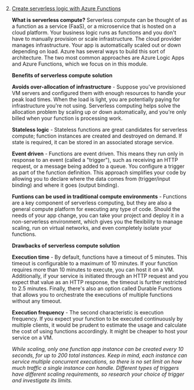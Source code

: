 2. [Create serverless logic with Azure Functions](https://docs.microsoft.com/en-gb/learn/modules/create-serverless-logic-with-azure-functions/)

    **What is serverless compute?**
    Serverless compute can be thought of as a function as a service (FaaS), or a microservice that is hosted on a cloud platform. Your business logic runs as functions and you don't have to manually provision or scale infrastructure. The cloud provider manages infrastructure. Your app is automatically scaled out or down depending on load. Azure has several ways to build this sort of architecture. The two most common approaches are Azure Logic Apps and Azure Functions, which we focus on in this module.
    
    **Benefits of serverless compute solution**<br/>
    
    **Avoids over-allocation of infrastructure** - Suppose you've provisioned VM servers and configured them with enough resources to handle your peak load times. When the load is light, you are potentially paying for infrastructure you're not using. Serverless computing helps solve the allocation problem by scaling up or down automatically, and you're only billed when your function is processing work.
    
    **Stateless logic** - Stateless functions are great candidates for serverless compute; function instances are created and destroyed on demand. If state is required, it can be stored in an associated storage service.
    
    **Event driven** - Functions are event driven. This means they run only in response to an event (called a "trigger"), such as receiving an HTTP request, or a message being added to a queue. You configure a trigger as part of the function definition. This approach simplifies your code by allowing you to declare where the data comes from (trigger/input binding) and where it goes (output binding).
    
    **Funtions can be used in traditional compute environments** - Functions are a key component of serverless computing, but they are also a general compute platform for executing any type of code. Should the needs of your app change, you can take your project and deploy it in a non-serverless environment, which gives you the flexibility to manage scaling, run on virtual networks, and even completely isolate your functions.
    
    **Drawbacks of serverless compute solution**<br/>
    
    **Execution time** - By default, functions have a timeout of 5 minutes. This timeout is configurable to a maximum of 10 minutes. If your function requires more than 10 minutes to execute, you can host it on a VM. Additionally, if your service is initiated through an HTTP request and you expect that value as an HTTP response, the timeout is further restricted to 2.5 minutes. Finally, there's also an option called Durable Functions that allows you to orchestrate the executions of multiple functions without any timeout.
    
    **Execution frequency** - The second characteristic is execution frequency. If you expect your function to be executed continuously by multiple clients, it would be prudent to estimate the usage and calculate the cost of using functions accordingly. It might be cheaper to host your service on a VM.
    
    *While scaling, only one function app instance can be created every 10 seconds, for up to 200 total instances. Keep in mind, each instance can service multiple concurrent executions, so there is no set limit on how much traffic a single instance can handle. Different types of triggers have different scaling requirements, so research your choice of trigger and investigate its limits.*
